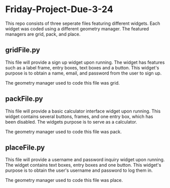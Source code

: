 # Friday-Project-Due-3-24

This repo consists of three seperate files featuring different widgets. Each widget was coded using a different geometry manager. The featured managers are grid, pack, and place.


## gridFile.py

This file will provide a sign up widget upon running. The widget has features such as a label frame, entry boxes, text boxes and a button. This widget's purpose is to obtain a name, email, and password from the user to sign up. 

The geometry manager used to code this file was grid. 

## packFile.py

This file will provide a basic calculator interface widget upon running. This widget contains several buttons, frames, and one entry box, which has been disabled. The widgets purpose is to serve as a calculator. 

The geometry manager used to code this file was pack. 


## placeFile.py

This file will provide a username and password inquiry widget upon running. The widget contains text boxes, entry boxes and one button. This widget's purpose is to obtain the user's username and password to log them in. 

The geometry manager used to code this file was place. 

